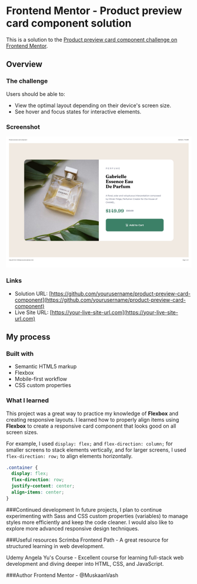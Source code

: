# Frontend Mentor - Product preview card component solution

This is a solution to the [Product preview card component challenge on Frontend Mentor](https://www.frontendmentor.io/challenges/product-preview-card-component-GO7UmttRfa).

## Overview

### The challenge

Users should be able to:

- View the optimal layout depending on their device's screen size.
- See hover and focus states for interactive elements.

### Screenshot

![Product Preview Card](./screenshotpreview.jpg)

### Links

- Solution URL: [https://github.com/yourusername/product-preview-card-component](https://github.com/yourusername/product-preview-card-component)
- Live Site URL: [https://your-live-site-url.com](https://your-live-site-url.com)

## My process

### Built with

- Semantic HTML5 markup
- Flexbox
- Mobile-first workflow
- CSS custom properties

### What I learned

This project was a great way to practice my knowledge of **Flexbox** and creating responsive layouts. I learned how to properly align items using **Flexbox** to create a responsive card component that looks good on all screen sizes.

For example, I used `display: flex;` and `flex-direction: column;` for smaller screens to stack elements vertically, and for larger screens, I used `flex-direction: row;` to align elements horizontally.

```css
.container {
  display: flex;
  flex-direction: row;
  justify-content: center;
  align-items: center;
}

```
###Continued development
In future projects, I plan to continue experimenting with Sass and CSS custom properties (variables) to manage styles more efficiently and keep the code cleaner. I would also like to explore more advanced responsive design techniques.

###Useful resources
Scrimba Frontend Path - A great resource for structured learning in web development.

Udemy Angela Yu's Course - Excellent course for learning full-stack web development and diving deeper into HTML, CSS, and JavaScript.

###Author
Frontend Mentor - @MuskaanVash
